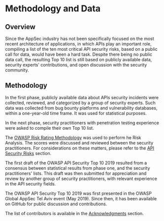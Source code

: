 # Methodology and Data

## Overview

Since the AppSec industry has not been specifically focused on the most recent
architecture of applications, in which APIs play an important role, compiling a
list of the ten most critical API security risks, based on a public call for
data, would have been a hard task. Despite there being no public data call, the
resulting Top 10 list is still based on publicly available data, security
experts' contributions, and open discussion with the security community.

## Methodology

In the first phase, publicly available data about APIs security incidents were
collected, reviewed, and categorized by a group of security experts. Such
data was collected from bug bounty platforms and vulnerability databases,
within a one-year-old time frame. It was used for statistical purposes.

In the next phase, security practitioners with penetration testing experience
were asked to compile their own Top 10 list.

The [OWASP Risk Rating Methodology][1] was used to perform he Risk Analysis. The
scores were discussed and reviewed between the security practitioners. For
considerations on these matters, please refer to the [API Security Risks][2]
section.

The first draft of the OWASP API Security Top 10 2019 resulted from a consensus
between statistical results from phase one, and the security practitioners'
lists. This draft was then submitted for appreciation and review by another
group of security practitioners, with relevant experience in the API security
fields.

The OWASP API Security Top 10 2019 was first presented in the OWASP Global
AppSec Tel Aviv event (May 2019). Since then, it has been available on GitHub
for public discussion and contributions.

The list of contributors is available in the [Acknowledgments][3] section.

[1]: https://www.owasp.org/index.php/OWASP_Risk_Rating_Methodology
[2]: ./0x10-api-security-risks.md
[3]: ./0xd1-acknowledgments.md

